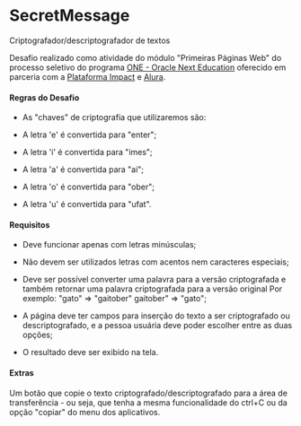 # SecretMessage

Criptografador/descriptografador de textos

Desafio realizado como atividade do módulo "Primeiras Páginas Web" do processo seletivo do programa [ONE - Oracle Next Education](https://www.oracle.com/br/education/oracle-next-education/) oferecido em parceria com a [Plataforma Impact](https://www.linkedin.com/company/plataforma-tech/) e [Alura](https://www.alura.com.br/).





#### Regras do Desafio

- As "chaves" de criptografia que utilizaremos são:

- A letra 'e' é convertida para "enter";

- A letra 'i' é convertida para "imes";

- A letra 'a' é convertida para "ai";

- A letra 'o' é convertida para "ober";

- A letra 'u' é convertida para "ufat".
  
  
  
  

#### Requisitos

- Deve funcionar apenas com letras minúsculas;

- Não devem ser utilizados letras com acentos nem caracteres especiais;

- Deve ser possível converter uma palavra para a versão criptografada e também retornar uma palavra criptografada para a versão original
  Por exemplo:
  "gato" => "gaitober"
  gaitober" => "gato";

- A página deve ter campos para inserção do texto a ser criptografado ou descriptografado, e a pessoa usuária deve poder escolher entre as duas opções;

- O resultado deve ser exibido na tela.
  
  
  
  

#### Extras

Um botão que copie o texto criptografado/descriptografado para a área de transferência - ou seja, que tenha a mesma funcionalidade do ctrl+C ou da opção "copiar" do menu dos aplicativos.
